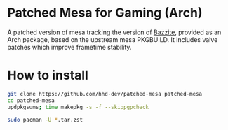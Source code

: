 # Patched Mesa for Gaming (Arch)
A patched version of mesa tracking the version of 
[Bazzite](https://github.com/ublue-os/bazzite/tree/main/spec_files/mesa),
provided as an Arch package, based on the upstream mesa PKGBUILD.
It includes valve patches which improve frametime stability.

# How to install
```bash
git clone https://github.com/hhd-dev/patched-mesa patched-mesa
cd patched-mesa
updpkgsums; time makepkg -s -f --skippgpcheck

sudo pacman -U *.tar.zst
```